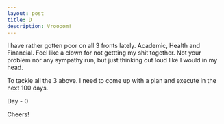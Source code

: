 ```yaml
---
layout: post
title: D
description: Vroooom!
---
```


I have rather gotten poor on all 3 fronts lately. Academic, Health and Financial. Feel like a clown for not gettting my shit together. Not your problem nor any sympathy run, but just thinking out loud like I would in my head. 

To tackle all the 3 above. I need to come up with a plan and execute in the next 100 days. 

Day - 0

Cheers!

